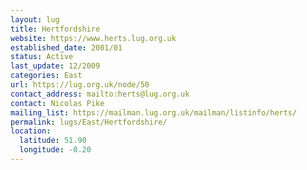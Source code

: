 ```yaml
---
layout: lug
title: Hertfordshire
website: https://www.herts.lug.org.uk
established_date: 2001/01
status: Active
last_update: 12/2009
categories: East
url: https://lug.org.uk/node/50
contact_address: mailto:herts@lug.org.uk
contact: Nicolas Pike
mailing_list: https://mailman.lug.org.uk/mailman/listinfo/herts/
permalink: lugs/East/Hertfordshire/
location:
  latitude: 51.90
  longitude: -0.20
---
```

